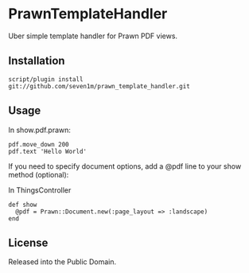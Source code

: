 PrawnTemplateHandler
====================

Uber simple template handler for Prawn PDF views.

Installation
------------

    script/plugin install git://github.com/seven1m/prawn_template_handler.git

Usage
-----

In show.pdf.prawn:

    pdf.move_down 200
    pdf.text 'Hello World'

If you need to specify document options, add a @pdf line to your show method (optional):

In ThingsController

    def show
      @pdf = Prawn::Document.new(:page_layout => :landscape)
    end

License
-------

Released into the Public Domain.
